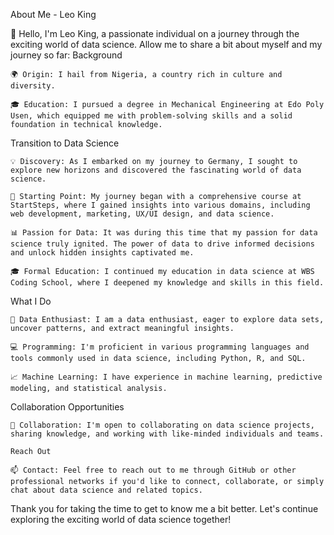 About Me - Leo King

👋 Hello, I'm Leo King, a passionate individual on a journey through the exciting world of data science. Allow me to share a bit about myself and my journey so far:
Background

    🌍 Origin: I hail from Nigeria, a country rich in culture and diversity.

    🎓 Education: I pursued a degree in Mechanical Engineering at Edo Poly Usen, which equipped me with problem-solving skills and a solid foundation in technical knowledge.

Transition to Data Science

    💡 Discovery: As I embarked on my journey to Germany, I sought to explore new horizons and discovered the fascinating world of data science.

    🚀 Starting Point: My journey began with a comprehensive course at StartSteps, where I gained insights into various domains, including web development, marketing, UX/UI design, and data science.

    📊 Passion for Data: It was during this time that my passion for data science truly ignited. The power of data to drive informed decisions and unlock hidden insights captivated me.

    🎓 Formal Education: I continued my education in data science at WBS Coding School, where I deepened my knowledge and skills in this field.

What I Do

    🧮 Data Enthusiast: I am a data enthusiast, eager to explore data sets, uncover patterns, and extract meaningful insights.

    💻 Programming: I'm proficient in various programming languages and tools commonly used in data science, including Python, R, and SQL.

    📈 Machine Learning: I have experience in machine learning, predictive modeling, and statistical analysis.

Collaboration Opportunities

    👥 Collaboration: I'm open to collaborating on data science projects, sharing knowledge, and working with like-minded individuals and teams.

    Reach Out

    📫 Contact: Feel free to reach out to me through GitHub or other professional networks if you'd like to connect, collaborate, or simply chat about data science and related topics.

Thank you for taking the time to get to know me a bit better. Let's continue exploring the exciting world of data science together!

